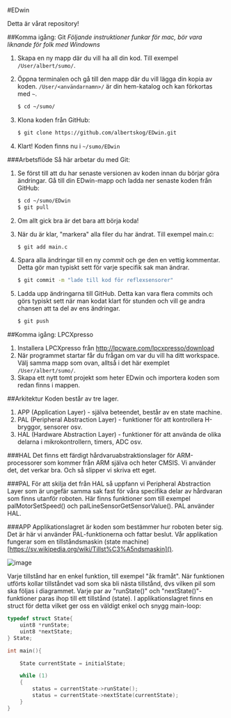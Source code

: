 #EDwin

Detta är vårat repository!

##Komma igång: Git
_Följande instruktioner funkar för mac, bör vara liknande för folk med Windowns_

1. Skapa en ny mapp där du vill ha all din kod. Till exempel `/User/albert/sumo/`.
2. Öppna terminalen och gå till den mapp där du vill lägga din kopia av koden. `/User/<användarnamn>/` är din hem-katalog och kan förkortas med `~`.
    ```sh
    $ cd ~/sumo/
    ```
    
3. Klona koden från GitHub:
    ```sh
    $ git clone https://github.com/albertskog/EDwin.git
    ```

4. Klart! Koden finns nu i `~/sumo/EDwin`



###Arbetsflöde
Så här arbetar du med Git:

1. Se först till att du har senaste versionen av koden innan du börjar göra ändringar. Gå till din EDwin-mapp och ladda ner senaste koden från GitHub:
    ```sh
    $ cd ~/sumo/EDwin
    $ git pull
    ```

2. Om allt gick bra är det bara att börja koda!
3. När du är klar, "markera" alla filer du har ändrat. Till exempel main.c:
    ```sh
    $ git add main.c
    ```

4. Spara alla ändringar till en ny _commit_ och ge den en vettig kommentar. Detta gör man typiskt sett för varje specifik sak man ändrar.
    ```sh
    $ git commit -m "lade till kod för reflexsensorer"
    ```

5. Ladda upp ändringarna till GitHub. Detta kan vara flera commits och görs typiskt sett när man kodat klart för stunden och vill ge andra chansen att ta del av ens ändringar.
    ```sh
    $ git push
   ```
   
##Komma igång: LPCXpresso

1. Installera LPCXpresso från http://lpcware.com/lpcxpresso/download
2. När programmet startar får du frågan om var du vill ha ditt workspace. Välj samma mapp som ovan, alltså i det här exemplet `/User/albert/sumo/`.
3. Skapa ett nytt tomt projekt som heter EDwin och importera koden som redan finns i mappen.


##Arkitektur
Koden består av tre lager.

1. APP (Application Layer) - själva beteendet, består av en state machine.
2. PAL (Peripheral Abstraction Layer) - funktioner för att kontrollera H-bryggor, sensorer osv.
3. HAL (Hardware Abstraction Layer) - funktioner för att använda de olika delarna i mikrokontrollern, timers, ADC osv.

###HAL
Det finns ett färdigt hårdvaruabstraktionslager för ARM-processorer som kommer från ARM själva och heter CMSIS. Vi använder det, det verkar bra. Och så slipper vi skriva ett eget.

###PAL
För att skilja det från HAL så uppfann vi Peripheral Abstraction Layer som är ungefär samma sak fast för våra specifika delar av hårdvaran som finns utanför roboten. Här finns funktioner som till exempel palMotorSetSpeed() och palLineSensorGetSensorValue(). PAL använder HAL.

###APP
Applikationslagret är koden som bestämmer hur roboten beter sig. Det är här vi använder PAL-funktionerna och fattar beslut. Vår applikation fungerar som en tillståndsmaskin (state machine) [https://sv.wikipedia.org/wiki/Tillst%C3%A5ndsmaskin]().

![image](https://upload.wikimedia.org/wikipedia/commons/thumb/1/1f/State-machine-1-2.svg/350px-State-machine-1-2.svg.png)

Varje tillstånd har en enkel funktion, till exempel "åk framåt". När funktionen utförts kollar tillståndet vad som ska bli nästa tillstånd, dvs vilken pil som ska följas i diagrammet. Varje par av "runState()" och "nextState()"-funktioner paras ihop till ett tillstånd (state). I applikationslagret finns en struct för detta vilket ger oss en väldigt enkel och snygg main-loop:

```c
typedef struct State{
	uint8 *runState;
	uint8 *nextState;
} State;

int main(){

	State currentState = initialState;

	while (1)
	{	
		status = currentState->runState();
		status = currentState->nextState(currentState);
	}
}
```
